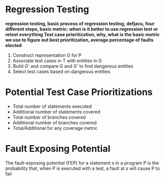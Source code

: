 # Regression Testing
__regression testing, basic process of regression testing, defjavu, four different steps, basic metric: when is it better to use regression test or retest everything
Test case prioritization, why, what is the basic metric we use to figure out best prioritization, average percentage of faults elected__
1. Construct representation G for P
2. Associate test cases in T with entities in G
3. Build G' and compare G and G' to find dangerous entities
4. Select test cases based on dangerous entities

# Potential Test Case Prioritizations
- Total number of statements executed
- Additional number of statements covered
- Total number of branches covered
- Additional number of branches covered
- Total/Additional for any coverage metric
# Fault Exposing Potential
The fault-exposing potential (FEP) for a statement s in a program P is the probability that, when P is executed with a test, a fault at s will cause P to fail
